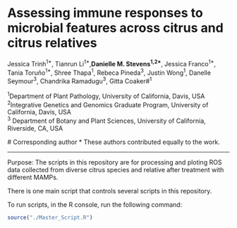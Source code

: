 # Assessing immune responses to microbial features across citrus and citrus relatives 

Jessica Trinh<sup>1\*</sup>, Tianrun Li<sup>1\*</sup>,**Danielle M. Stevens<sup>1,2\*</sup>**, Jessica Franco<sup>1\*</sup>, Tania Toruño<sup>1\*</sup>, Shree Thapa<sup>1</sup>, Rebeca Pineda<sup>3</sup>, Justin Wong<sup>1</sup>, Danelle Seymour<sup>3</sup>, Chandrika Ramadugu<sup>3</sup>, Gitta Coaker\#<sup>1</sup>


<sup>1</sup>Department of Plant Pathology, University of California, Davis, USA <br />
<sup>2</sup>Integrative Genetics and Genomics Graduate Program, University of California, Davis, USA <br />
<sup>3</sup> Department of Botany and Plant Sciences, University of California, Riverside, CA, USA

\# Corresponding author
\* These authors contributed equally to the work. 

-----------------------

Purpose: The scripts in this repository are for processing and ploting ROS data collected from diverse citrus species and relative after treatment with different MAMPs. 


There is one main script that controls several scripts in this repository.  



To run scripts, in the R console, run the following command:
```R
source("./Master_Script.R")

```

